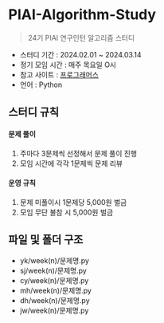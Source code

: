 # PIAI-Algorithm-Study

> 24기 PIAI 연구인턴 알고리즘 스터디 

- 스터디 기간 : 2024.02.01 ~ 2024.03.14
- 정기 모임 시간 : 매주 목요일 O시
- 참고 사이트 : [프로그래머스](https://programmers.co.kr/learn/challenges)
- 언어 : Python

## 스터디 규칙

#### 문제 풀이

1. 주마다 3문제씩 선정해서 문제 풀이 진행
2. 모임 시간에 각각 1문제씩 문제 리뷰

#### 운영 규칙

1. 문제 미풀이시 1문제당 5,000원 벌금
2. 모임 무단 불참 시 5,000원 벌금

## 파일 및 폴더 구조

- yk/week(n)/문제명.py
- sj/week(n)/문제명.py
- cy/week(n)/문제명.py
- mh/week(n)/문제명.py
- dh/week(n)/문제명.py
- jw/week(n)/문제명.py
